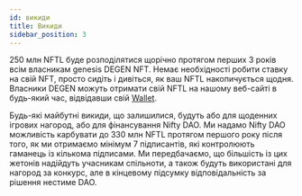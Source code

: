 ```yaml
---
id: викиди
title: Викиди
sidebar_position: 3
---
```


250 млн NFTL буде розподілятися щорічно протягом перших 3 років всім власникам genesis DEGEN NFT. Немає необхідності робити ставку на свій NFT, просто сидіть і дивіться, як ваш NFTL накопичується щодня. Власники DEGEN можуть отримати свій NFTL на нашому веб-сайті в будь-який час, відвідавши свій [Wallet](https://nifty-league.com/wallet).

Будь-які майбутні викиди, що залишилися, будуть або для щоденних ігрових нагород, або для фінансування Nifty DAO. Ми надамо Nifty DAO можливість карбувати до 330 млн NFTL протягом першого року після того, як ми отримаємо мінімум 7 підписантів, які контролюють гаманець із кількома підписами. Ми передбачаємо, що більшість із цих жетонів надійдуть учасникам спільноти, а також будуть використані для нагород за конкурс, але в кінцевому підсумку відповідальність за рішення нестиме DAO.
